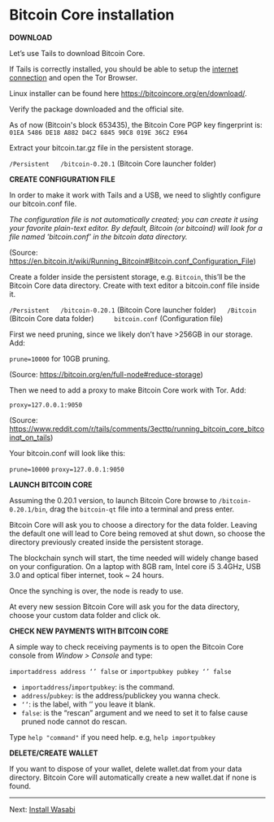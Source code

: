 # Bitcoin Core installation

**DOWNLOAD**

Let’s use Tails to download Bitcoin Core.

If Tails is correctly installed, you should be able to setup the [internet connection](https://tails.boum.org/doc/anonymous_internet/networkmanager/index.en.html) and open the Tor Browser.

Linux installer can be found here https://bitcoincore.org/en/download/.

Verify the package downloaded and the official site.

As of now (Bitcoin's block 653435), the Bitcoin Core PGP key fingerprint is: `01EA 5486 DE18 A882 D4C2 6845 90C8 019E 36C2 E964`

Extract your bitcoin.tar.gz file in the persistent storage.

`/Persistent`
&emsp; `/bitcoin-0.20.1` (Bitcoin Core launcher folder)


**CREATE CONFIGURATION FILE**

In order to make it work with Tails and a USB, we need to slightly configure our bitcoin.conf file.

*The configuration file is not automatically created; you can create it using your favorite plain-text editor. By default, Bitcoin (or bitcoind) will look for a file named 'bitcoin.conf' in the bitcoin data directory.*

(Source: https://en.bitcoin.it/wiki/Running_Bitcoin#Bitcoin.conf_Configuration_File)

Create a folder inside the persistent storage, e.g. `Bitcoin`, this’ll be the Bitcoin Core data directory. Create with text editor a bitcoin.conf file inside it.

`/Persistent`
&emsp; `/bitcoin-0.20.1` (Bitcoin Core launcher folder)
&emsp; `/Bitcoin` (Bitcoin Core data folder)
&emsp; &emsp; `bitcoin.conf` (Configuration file)

First we need pruning, since we likely don’t have >256GB in our storage. Add:

`prune=10000` for 10GB pruning.

(Source: https://bitcoin.org/en/full-node#reduce-storage)

Then we need to add a proxy to make Bitcoin Core work with Tor. Add:

`proxy=127.0.0.1:9050`

(Source: https://www.reddit.com/r/tails/comments/3ecttp/running_bitcoin_core_bitcoinqt_on_tails)

Your bitcoin.conf will look like this:

`prune=10000`
`proxy=127.0.0.1:9050`

**LAUNCH BITCOIN CORE**

Assuming the 0.20.1 version, to launch Bitcoin Core browse to `/bitcoin-0.20.1/bin`, drag the `bitcoin-qt` file into a terminal and press enter.

Bitcoin Core will ask you to choose a directory for the data folder. Leaving the default one will lead to Core being removed at shut down, so choose the directory previously created inside the persistent storage.

The blockchain synch will start, the time needed will widely change based on your configuration.
On a laptop with 8GB ram, Intel core i5 3.4GHz, USB 3.0 and optical fiber internet, took ~ 24 hours.

Once the synching is over, the node is ready to use.

At every new session Bitcoin Core will ask you for the data directory, choose your custom data folder and click ok.

**CHECK NEW PAYMENTS WITH BITCOIN CORE**

A simple way to check receiving payments is to open the Bitcoin Core console from *Window > Console* and type:

`importaddress address ‘’ false`
or
`importpubkey pubkey ‘’ false`

* `importaddress`/`importpubkey`: is the command.
* `address`/`pubkey`: is the address/publickey you wanna check.
*  `‘’`: is the label, with ‘’ you leave it blank.
* `false`: is the “rescan” argument and we need to set it to false cause pruned node cannot do rescan.

Type `help "command"` if you need help. e.g, `help importpubkey`

**DELETE/CREATE WALLET**

If you want to dispose of your wallet, delete wallet.dat from your data directory. Bitcoin Core will automatically create a new wallet.dat if none is found.

---
Next:
[Install Wasabi](Wasabi_installation.md)
